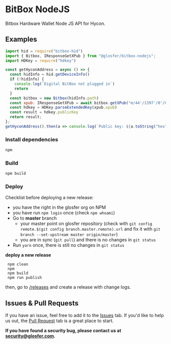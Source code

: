 # BitBox NodeJS
Bitbox Hardware Wallet Node JS API for Hycon.

## Examples

```js
import hid = require("bitbox-hid")
import { Bitbox, IResponseGetXPub } from "@glosfer/bitbox-nodejs";
import HDKey = require("hdkey")

const getHyconAddress = async () => {
  const hidInfo = hid.getDeviceInfo()
  if (!hidInfo) {
    console.log(`Digital BitBox not plugged in`)
	return
  }
  const bitbox = new Bitbox(hidInfo.path)
  const xpub: IResponseGetXPub = await bitbox.getXPub("m/44'/1397'/0'/0/0")
  const hdkey = HDKey.parseExtendedKey(xpub.xpub)
  const result = hdkey.publicKey
  return result;
};
getHyconAddress().then(a => console.log(`Public key: ${a.toString("hex")}`));
```

### Install dependencies

```bash
npm
```

### Build

```bash
npm build
```

### Deploy

Checklist before deploying a new release:

* you have the right in the glosfer org on NPM
* you have run `npm login` once (check `npm whoami`)
* Go to **master** branch
  * your master point on glosfer repository (check with `git config remote.$(git config branch.master.remote).url` and fix it with `git branch --set-upstream master origin/master`)
  * you are in sync (`git pull`) and there is no changes in `git status`
* Run `yarn` once, there is still no changes in `git status`

**deploy a new release**

```
 npm clean
 npm
 npm build
 npm run publish
```

then, go to [/releases](https://github.com/Team-Hycon/bitbox-hycon/releases) and create a release with change logs.

## Issues & Pull Requests

If you have an issue, feel free to add it to the [Issues](https://github.com/Team-Hycon/bitbox-hycon/issues) tab.
If you'd like to help us out, the [Pull Request](https://github.com/Team-Hycon/bitbox-hycon/pulls) tab is a great place to start.

**If you have found a security bug, please contact us at [security@glosfer.com](security@glosfer.com).**
